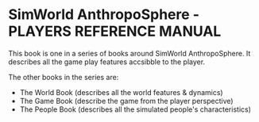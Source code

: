 # SimWorld AnthropoSphere - PLAYERS REFERENCE MANUAL

This book is one in a series of books around SimWorld AnthropoSphere. 
It describes all the game play features accsibble to the player.

The other books in the series are:

- The World Book (describes all the world features & dynamics)
- The Game Book (describe the game from the player perspective)
- The People Book (describes all the simulated people's characteristics)
